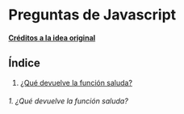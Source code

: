 # Preguntas de Javascript

#### [Créditos a la idea original](https://github.com/lydiahallie/javascript-questions)

## Índice
1. [¿Qué devuelve la función saluda?](#1-qu%C3%A9-devuelve-la-funci%C3%B3n-saluda)


###### 1. ¿Qué devuelve la función saluda?
```javascript

```
